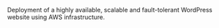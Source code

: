 Deployment of a highly available, scalable and fault-tolerant WordPress website using AWS infrastructure.
